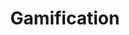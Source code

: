 ---
title: Gamification
description: A description of this category
image:

# Badge style
style:
    background: "#ee82ee"
    color: "#fff"
---